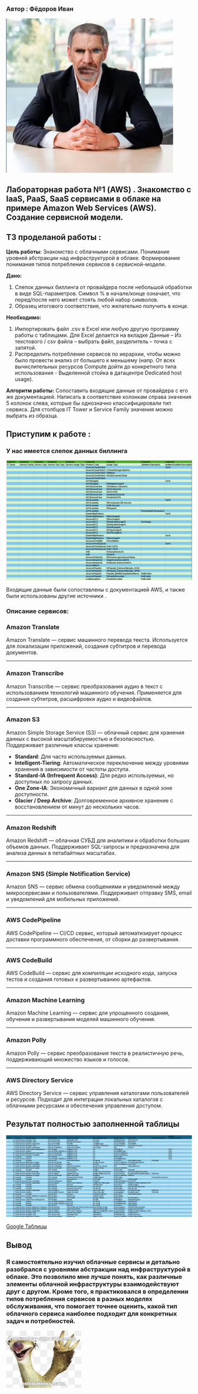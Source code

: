 ### Автор : Фёдоров Иван 
![Image](https://github.com/FaraLimansk/ITMO-DevOps-Cloud-Labs/blob/main/Clouds/Labs/screens/image.png)
## Лабораторная работа №1 (AWS) . Знакомство с IaaS, PaaS, SaaS сервисами в облаке на примере Amazon Web Services (AWS). Создание сервисной модели.

## ТЗ проделаной работы :

**Цель работы:** Знакомство с облачными сервисами. Понимание уровней абстракции над инфраструктурой в облаке. Формирование понимания типов потребления сервисов в сервисной-модели. 

**Дано:** 
1. Слепок данных биллинга от провайдера после небольшой обработки в виде SQL-параметров. Символ % в начале/конце означает, что перед/после него может стоять любой набор символов.
2. Образец итогового соответствия, что желательно получить в конце.
   
**Необходимо:**
1. Импортировать файл .csv в Excel или любую другую программу работы с таблицами. Для Excel делается на вкладке Данные – Из текстового / csv файла – выбрать файл, разделитель – точка с запятой.
2. Распределить потребление сервисов по иерархии, чтобы можно было провести анализ от большего к меньшему (напр. От всех вычислительных ресурсов Compute дойти до конкретного типа использования - Выделенной стойка в датацентре Dedicated host usage).

**Алгоритм работы:** Сопоставить входящие данные от провайдера с его же документацией. Написать в соответствие колонкам справа значения 5 колонок слева, которые бы однозначно классифицировали тип сервиса. Для столбцов IT Tower и Service Family значения можно выбрать из образца.

## Приступим к работе : 
### У нас имеется слепок данных биллинга 
![Image](https://github.com/FaraLimansk/ITMO-DevOps-Cloud-Labs/blob/main/Clouds/Labs/screens/image2.png)

Входящие данные были сопоставлены с документацией AWS, и также были использованы другие источники .

### Описание сервисов:

### Amazon Translate  
Amazon Translate — сервис машинного перевода текста. Используется для локализации приложений, создания субтитров и перевода документов.

---

### Amazon Transcribe  
Amazon Transcribe — сервис преобразования аудио в текст с использованием технологий машинного обучения. Применяется для создания субтитров, расшифровки аудио и видеофайлов.

---

### Amazon S3  
Amazon Simple Storage Service (S3) — облачный сервис для хранения данных с высокой масштабируемостью и безопасностью. Поддерживает различные классы хранения:  
- **Standard**: Для часто используемых данных.  
- **Intelligent-Tiering**: Автоматическое переключение между уровнями хранения в зависимости от частоты доступа.  
- **Standard-IA (Infrequent Access)**: Для редко используемых, но доступных по запросу данных.  
- **One Zone-IA**: Экономичный вариант для данных в одной зоне доступности.  
- **Glacier / Deep Archive**: Долговременное архивное хранение с восстановлением от минут до нескольких часов.

---

### Amazon Redshift  
Amazon Redshift — облачная СУБД для аналитики и обработки больших объемов данных. Поддерживает SQL-запросы и предназначена для анализа данных в петабайтных масштабах.

---

### Amazon SNS (Simple Notification Service)  
Amazon SNS — сервис обмена сообщениями и уведомлений между микросервисами и пользователями. Поддерживает отправку SMS, email и уведомлений для мобильных приложений.

---

### AWS CodePipeline  
AWS CodePipeline — CI/CD сервис, который автоматизирует процесс доставки программного обеспечения, от сборки до развертывания.

---

### AWS CodeBuild  
AWS CodeBuild — сервис для компиляции исходного кода, запуска тестов и создания готовых к развертыванию артефактов.

---

### Amazon Machine Learning  
Amazon Machine Learning — сервис для упрощенного создания, обучения и развертывания моделей машинного обучения.

---

### Amazon Polly  
Amazon Polly — сервис преобразования текста в реалистичную речь, поддерживающий множество языков и голосов.

---

### AWS Directory Service  
AWS Directory Service — сервис управления каталогами пользователей и ресурсов. Подходит для интеграции локальных каталогов с облачными ресурсами и обеспечения управления доступом.

## Результат полностью заполненной таблицы  

![Image](https://github.com/FaraLimansk/ITMO-DevOps-Cloud-Labs/blob/main/Clouds/Labs/screens/imaga2.png)

[Google Таблицы](https://docs.google.com/spreadsheets/d/1K5wN5ro1er79Xf9Olc-EUlogDJEKqNL6-dlUqJR2WNI/edit?gid=273269866#gid=273269866)


## Вывод

### Я самостоятельно изучил облачные сервисы и детально разобрался с уровнями абстракции над инфраструктурой в облаке. Это позволило мне лучше понять, как различные элементы облачной инфраструктуры взаимодействуют друг с другом. Кроме того, я практиковался в определении типов потребления сервисов в разных моделях обслуживания, что помогает точнее оценить, какой тип облачного сервиса наиболее подходит для конкретных задач и потребностей.

![Meme](https://github.com/FaraLimansk/ITMO-DevOps-Cloud-Labs/blob/main/Clouds/Labs/screens/imagex1(1).jpg)


